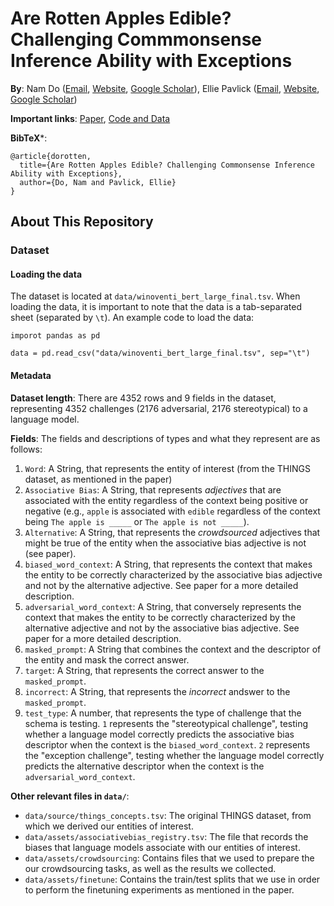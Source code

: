 # Are Rotten Apples Edible? Challenging Commmonsense Inference Ability with Exceptions

**By**: Nam Do ([Email](nam_do@alumni.brown.edu), [Website](https://ndo3.github.io/), [Google Scholar](https://scholar.google.com/citations?user=TgI_6s0AAAAJ)), Ellie Pavlick ([Email](ellie_pavlick@brown.edu), [Website](http://cs.brown.edu/people/epavlick/), [Google Scholar](https://scholar.google.com/citations?user=sFyrSa8AAAAJ&hl=en))

**Important links**: [Paper](https://aclanthology.org/2021.findings-acl.181.pdf), [Code and Data](https://github.com/commonsense-exception/commonsense-exception)

**BibTeX***:
```
@article{dorotten,
  title={Are Rotten Apples Edible? Challenging Commonsense Inference Ability with Exceptions},
  author={Do, Nam and Pavlick, Ellie}
}
```

## About This Repository

### Dataset

#### Loading the data
The dataset is located at `data/winoventi_bert_large_final.tsv`. When loading the data, it is important to note that the data is a tab-separated sheet (separated by `\t`). An example code to load the data:

```
imporot pandas as pd

data = pd.read_csv("data/winoventi_bert_large_final.tsv", sep="\t")
```

#### Metadata

**Dataset length**: There are 4352 rows and 9 fields in the dataset, representing 4352 challenges (2176 adversarial, 2176 stereotypical) to a language model.

**Fields**: The fields and descriptions of types and what they represent are as follows:

1. `Word`: A String, that represents the entity of interest (from the THINGS dataset, as mentioned in the paper)
2. `Associative Bias`: A String, that represents *adjectives* that are associated with the entity regardless of the context being positive or negative (e.g., `apple` is associated with `edible` regardless of the context being `The apple is _____` or `The apple is not _____`).
3. `Alternative`: A String, that represents the *crowdsourced* adjectives that might be true of the entity when the associative bias adjective is not (see paper).
4. `biased_word_context`: A String, that represents the context that makes the entity to be correctly characterized by the associative bias adjective and not by the alternative adjective. See paper for a more detailed description.
5. `adversarial_word_context`: A String, that conversely represents the context that makes the entity to be correctly characterized by the alternative adjective and not by the associative bias adjective. See paper for a more detailed description.
6. `masked_prompt`: A String that combines the context and the descriptor of the entity and mask the correct answer.
7. `target`: A String, that represents the correct answer to the `masked_prompt`.
8. `incorrect`: A String, that represents the *incorrect* andswer to the `masked_prompt`.
9. `test_type`: A number, that represents the type of challenge that the schema is testing. `1` represents the "stereotypical challenge", testing whether a language model correctly predicts the associative bias descriptor when the context is the `biased_word_context`. `2` represents the "exception challenge", testing whether the language model correctly predicts the alternative descriptor when the context is the `adversarial_word_context`.

**Other relevant files in `data/`**:
- `data/source/things_concepts.tsv`: The original THINGS dataset, from which we derived our entities of interest.
- `data/assets/associativebias_registry.tsv`: The file that records the biases that language models associate with our entities of interest.
- `data/assets/crowdsourcing`: Contains files that we used to prepare the our crowdsourcing tasks, as well as the results we collected.
- `data/assets/finetune`: Contains the train/test splits that we use in order to perform the finetuning experiments as mentioned in the paper.